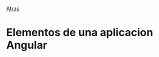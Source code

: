 [Atras](https://github.com/daniel18acevedo/DA2-Tecnologia/tree/angular)

# Elementos de una aplicacion Angular
